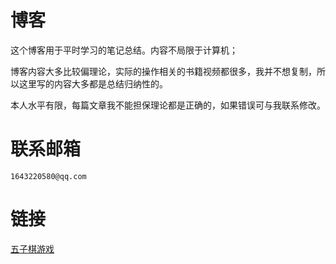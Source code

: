 # 博客

这个博客用于平时学习的笔记总结。内容不局限于计算机；

博客内容大多比较偏理论，实际的操作相关的书籍视频都很多，我并不想复制，所以这里写的内容大多都是总结归纳性的。

本人水平有限，每篇文章我不能担保理论都是正确的，如果错误可与我联系修改。

# 联系邮箱

`1643220580@qq.com`

# 链接

[五子棋游戏](https://xiaobaidadada.github.io/v1/wzq/wzq.html)
